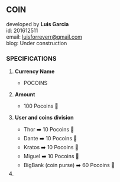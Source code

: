 ## COIN 

developed by **Luis Garcia**<br>
id: 201612511<br>
email: luisforreverr@gmail.com<br>
blog: Under construction  

### SPECIFICATIONS

1. **Currency Name**
	- POCOINS

2. **Amount**
	- 100 Pocoins :panda_face:

3. **User and coins division**
	- Thor :arrow_right: 10 Pocoins :panda_face:
	- Dante :arrow_right: 10 Pocoins :panda_face:
	- Kratos :arrow_right: 10 Pocoins :panda_face:
	- Miguel :arrow_right: 10 Pocoins :panda_face:
	- BigBank (coin purse) :arrow_right: 60  Pocoins :panda_face:

4. 

